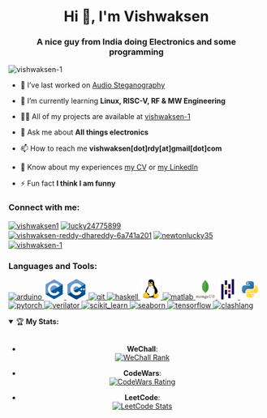 <h1 align="center">Hi 👋, I'm Vishwaksen</h1>
<h3 align="center">A nice guy from India doing Electronics and some programming</h3>

<p align="left"> <img src="https://komarev.com/ghpvc/?username=vishwaksen-1&label=Profile%20views&color=0e75b6&style=flat" alt="vishwaksen-1" /> </p>

- 🔭 I’ve last worked on [Audio Steganography](https://github.com/vishwaksen-1/audioStegano)

- 🌱 I’m currently learning **Linux, RISC-V, RF & MW Engineering**

- 👨‍💻 All of my projects are available at [vishwaksen-1](https://github.com/vishwaksen-1/)

<!-- - 📝 I often write articles on [My Medium](https://medium.com/@newtonlucky35) -->

- 💬 Ask me about **All things electronics**

- 📫 How to reach me **vishwaksen[dot]rdy[at]gmail[dot]com**

- 📄 Know about my experiences [my CV](https://drive.google.com/drive/folders/17pdyQL4F718wHA_RdD2j63yZriMQcog5?usp=drive_link) or [my LinkedIn](https://www.linkedin.com/in/vishwaksen-/)

- ⚡ Fun fact **I think I am funny**

<h3 align="left">Connect with me:</h3>
<p align="left">
<a href="https://dev.to/vishwaksen1" target="blank"><img align="center" src="https://raw.githubusercontent.com/rahuldkjain/github-profile-readme-generator/master/src/images/icons/Social/devto.svg" alt="vishwaksen1" height="30" width="40" /></a>
<a href="https://twitter.com/lucky24775899" target="blank"><img align="center" src="https://raw.githubusercontent.com/rahuldkjain/github-profile-readme-generator/master/src/images/icons/Social/twitter.svg" alt="lucky24775899" height="30" width="40" /></a>
<a href="https://linkedin.com/in/vishwaksen-reddy-dhareddy-6a741a201" target="blank"><img align="center" src="https://raw.githubusercontent.com/rahuldkjain/github-profile-readme-generator/master/src/images/icons/Social/linked-in-alt.svg" alt="vishwaksen-reddy-dhareddy-6a741a201" height="30" width="40" /></a>
<!-- <a href="https://medium.com/@newtonlucky35" target="blank"><img align="center" src="https://raw.githubusercontent.com/rahuldkjain/github-profile-readme-generator/master/src/images/icons/Social/medium.svg" alt="@newtonlucky35" height="30" width="40" /></a> -->
<a href="https://www.hackerrank.com/newtonlucky35" target="blank"><img align="center" src="https://raw.githubusercontent.com/rahuldkjain/github-profile-readme-generator/master/src/images/icons/Social/hackerrank.svg" alt="newtonlucky35" height="30" width="40" /></a>
<a href="https://www.leetcode.com/vishwaksen-1" target="blank"><img align="center" src="https://raw.githubusercontent.com/rahuldkjain/github-profile-readme-generator/master/src/images/icons/Social/leet-code.svg" alt="vishwaksen-1" height="30" width="40" /></a>
</p>

<h3 align="left">Languages and Tools:</h3>
<p align="left"> <a href="https://www.arduino.cc/" target="_blank" rel="noreferrer"> <img src="https://cdn.worldvectorlogo.com/logos/arduino-1.svg" alt="arduino" width="40" height="40"/> </a> <a href="https://www.cprogramming.com/" target="_blank" rel="noreferrer"> <img src="https://raw.githubusercontent.com/devicons/devicon/master/icons/c/c-original.svg" alt="c" width="40" height="40"/> </a> <a href="https://www.w3schools.com/cpp/" target="_blank" rel="noreferrer"> <img src="https://raw.githubusercontent.com/devicons/devicon/master/icons/cplusplus/cplusplus-original.svg" alt="cplusplus" width="40" height="40"/> </a> <a href="https://git-scm.com/" target="_blank" rel="noreferrer"> <img src="https://www.vectorlogo.zone/logos/git-scm/git-scm-icon.svg" alt="git" width="40" height="40"/> </a> <a href="https://www.haskell.org/" target="_blank" rel="noreferrer"> <img src="https://upload.wikimedia.org/wikipedia/commons/1/1c/Haskell-Logo.svg" alt="haskell" width="40" height="40"/> </a> <a href="https://www.linux.org/" target="_blank" rel="noreferrer"> <img src="https://raw.githubusercontent.com/devicons/devicon/master/icons/linux/linux-original.svg" alt="linux" width="40" height="40"/> </a> <a href="https://www.mathworks.com/" target="_blank" rel="noreferrer"> <img src="https://upload.wikimedia.org/wikipedia/commons/2/21/Matlab_Logo.png" alt="matlab" width="40" height="40"/> </a> <a href="https://www.mongodb.com/" target="_blank" rel="noreferrer"> <img src="https://raw.githubusercontent.com/devicons/devicon/master/icons/mongodb/mongodb-original-wordmark.svg" alt="mongodb" width="40" height="40"/> </a> <a href="https://pandas.pydata.org/" target="_blank" rel="noreferrer"> <img src="https://raw.githubusercontent.com/devicons/devicon/2ae2a900d2f041da66e950e4d48052658d850630/icons/pandas/pandas-original.svg" alt="pandas" width="40" height="40"/> </a> <a href="https://www.python.org" target="_blank" rel="noreferrer"> <img src="https://raw.githubusercontent.com/devicons/devicon/master/icons/python/python-original.svg" alt="python" width="40" height="40"/> </a> <a href="https://pytorch.org/" target="_blank" rel="noreferrer"> <img src="https://www.vectorlogo.zone/logos/pytorch/pytorch-icon.svg" alt="pytorch" width="40" height="40"/> </a> <a href="https://www.veripool.org/verilator/" target="_blank" rel="noreferrer"> <img src="https://www.veripool.org/img/verilator_256_200_min.png" alt="verilator" width="40" height="31.25"/> </a> <a href="https://scikit-learn.org/" target="_blank" rel="noreferrer"> <img src="https://upload.wikimedia.org/wikipedia/commons/0/05/Scikit_learn_logo_small.svg" alt="scikit_learn" width="40" height="40"/> </a> <a href="https://seaborn.pydata.org/" target="_blank" rel="noreferrer"> <img src="https://seaborn.pydata.org/_images/logo-mark-lightbg.svg" alt="seaborn" width="40" height="40"/> </a> <a href="https://www.tensorflow.org" target="_blank" rel="noreferrer"> <img src="https://www.vectorlogo.zone/logos/tensorflow/tensorflow-icon.svg" alt="tensorflow" width="40" height="40"/> </a> <a href="https://clash-lang.org/" target="_blank" rel="noreferrer"> <img src="https://clash-lang.org/media/logos/icon_dark.svg" alt="clashlang" width="40" height="40"/> </a> </p>

<details open="">
<summary>
    <g-emoji class="g-emoji" alias="trophy" fallback-src="https://github.githubassets.com/images/icons/emoji/unicode/1f3c6.png">🏆</g-emoji>
    <strong>My Stats: </strong>
</summary>
<br>

<div align="center">

- **WeChall**:    
[ ![WeChall Rank](https://img.shields.io/badge/Rank-Top%206.3%25-blue?style=flat)](https://www.wechall.net/profile/vishwakse_n)

- **CodeWars**:   
[ ![CodeWars Rating](https://www.codewars.com/users/vishwaksen-1/badges/large)](https://www.codewars.com/users/vishwaksen-1)

- **LeetCode**:   
[ ![LeetCode Stats](https://leetcode-stats.vercel.app/api?username=vishwaksen-1&theme=dark)](https://leetcode.com/vishwaksen-1)

<!-- - **HackerRank**: [newtonlucky35](https://www.hackerrank.com/newtonlucky35)  
    ![HackerRank Badge](https://img.shields.io/badge/-5%20stars-brightgreen?style=flat&logo=hackerrank) -->

</div>
<br>
